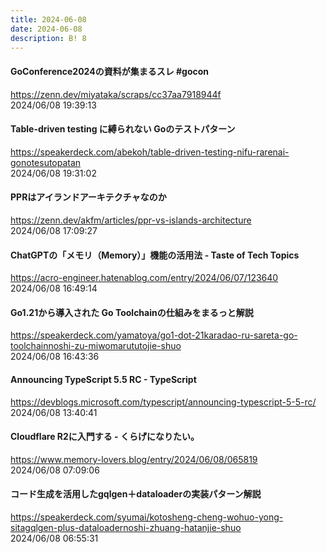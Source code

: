 ```yaml
---
title: 2024-06-08
date: 2024-06-08
description: B! 8
---
```


#### GoConference2024の資料が集まるスレ #gocon
https://zenn.dev/miyataka/scraps/cc37aa7918944f<br>
2024/06/08 19:39:13<br>


#### Table-driven testing に縛られない Goのテストパターン
https://speakerdeck.com/abekoh/table-driven-testing-nifu-rarenai-gonotesutopatan<br>
2024/06/08 19:31:02<br>


#### PPRはアイランドアーキテクチャなのか
https://zenn.dev/akfm/articles/ppr-vs-islands-architecture<br>
2024/06/08 17:09:27<br>


#### ChatGPTの「メモリ（Memory）」機能の活用法 - Taste of Tech Topics
https://acro-engineer.hatenablog.com/entry/2024/06/07/123640<br>
2024/06/08 16:49:14<br>


#### Go1.21から導入された Go Toolchainの仕組みをまるっと解説
https://speakerdeck.com/yamatoya/go1-dot-21karadao-ru-sareta-go-toolchainnoshi-zu-miwomarututojie-shuo<br>
2024/06/08 16:43:36<br>


#### Announcing TypeScript 5.5 RC - TypeScript
https://devblogs.microsoft.com/typescript/announcing-typescript-5-5-rc/<br>
2024/06/08 13:40:41<br>


#### Cloudflare R2に入門する - くらげになりたい。
https://www.memory-lovers.blog/entry/2024/06/08/065819<br>
2024/06/08 07:09:06<br>


#### コード生成を活用したgqlgen＋dataloaderの実装パターン解説
https://speakerdeck.com/syumai/kotosheng-cheng-wohuo-yong-sitagqlgen-plus-dataloadernoshi-zhuang-hatanjie-shuo<br>
2024/06/08 06:55:31<br>


